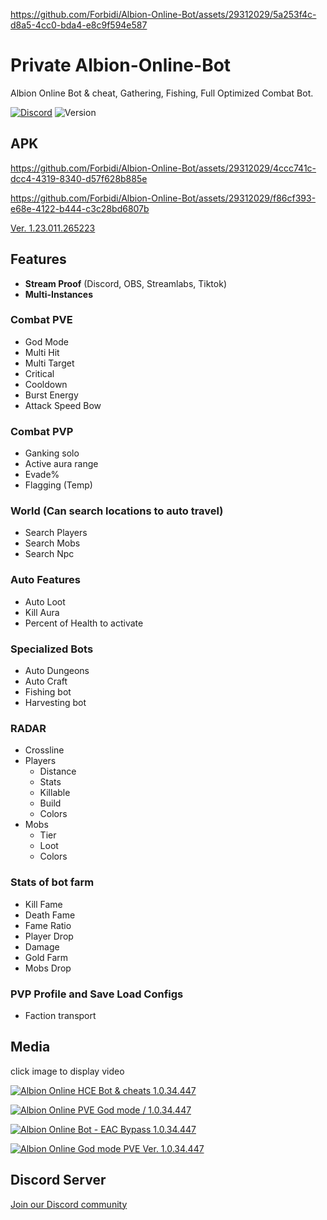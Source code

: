 https://github.com/Forbidi/Albion-Online-Bot/assets/29312029/5a253f4c-d8a5-4cc0-bda4-e8c9f594e587

# Private Albion-Online-Bot
Albion Online Bot & cheat, Gathering, Fishing, Full Optimized Combat Bot.

[![Discord](https://img.shields.io/discord/972965077496000552)](https://discord.gg/pQZYd8sGqF)
![Version](https://img.shields.io/badge/version-1.8.1-blue.svg)

## APK

https://github.com/Forbidi/Albion-Online-Bot/assets/29312029/4ccc741c-dcc4-4319-8340-d57f628b885e


https://github.com/Forbidi/Albion-Online-Bot/assets/29312029/f86cf393-e68e-4122-b444-c3c28bd6807b


[Ver. 1.23.011.265223](https://www.mediafire.com/file/cxxnm7b1yi61kfg/Albion-Online.apk/file)


## Features

- **Stream Proof** (Discord, OBS, Streamlabs, Tiktok)
- **Multi-Instances**

### Combat PVE
- God Mode
- Multi Hit
- Multi Target
- Critical
- Cooldown
- Burst Energy
- Attack Speed Bow

### Combat PVP
- Ganking solo
- Active aura range
- Evade%
- Flagging (Temp)

### World (Can search locations to auto travel)
- Search Players
- Search Mobs
- Search Npc

### Auto Features
- Auto Loot
- Kill Aura
- Percent of Health to activate

### Specialized Bots
- Auto Dungeons
- Auto Craft
- Fishing bot
- Harvesting bot

### RADAR
- Crossline
- Players
  - Distance
  - Stats
  - Killable
  - Build
  - Colors
- Mobs
  - Tier
  - Loot
  - Colors

### Stats of bot farm
- Kill Fame
- Death Fame
- Fame Ratio
- Player Drop
- Damage
- Gold Farm
- Mobs Drop

### PVP Profile and Save Load Configs
- Faction transport


## Media
click image to display video

[![Albion Online HCE Bot & cheats 1.0.34.447](https://img.youtube.com/vi/nAPo-gxFxUo/0.jpg)](https://www.youtube.com/watch?v=nAPo-gxFxUo)

[![Albion Online PVE God mode / 1.0.34.447](https://img.youtube.com/vi/XGRSQsTtY80/0.jpg)](https://www.youtube.com/watch?v=XGRSQsTtY80)

[![Albion Online Bot - EAC Bypass 1.0.34.447](https://img.youtube.com/vi/fmZzllVC82Q/0.jpg)](https://www.youtube.com/watch?v=fmZzllVC82Q)

[![Albion Online God mode PVE Ver. 1.0.34.447](https://img.youtube.com/vi/NfCAejYyg_I/0.jpg)](https://www.youtube.com/watch?v=NfCAejYyg_I)


## Discord Server
[Join our Discord community](https://discord.gg/pQZYd8sGqF)
